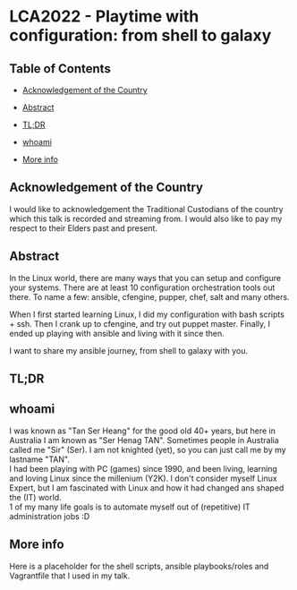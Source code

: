# LCA2022 - Playtime with configuration: from shell to galaxy

## Table of Contents
- [Acknowledgement of the Country](#acknowledgement-of-the-country)
- [Abstract](#abstract)
- [TL;DR](#tldr)
- [whoami](#whoami)

- [More info](#more-info)

##  Acknowledgement of the Country
I would like to acknowledgement the Traditional Custodians of the country which this talk is recorded and streaming from.  I would also like to pay my respect to their Elders past and present.

## Abstract
In the Linux world, there are many ways that you can setup and configure your systems.  There are at least 10 configuration orchestration tools out there.  To name a few: ansible, cfengine, pupper, chef, salt and many others.  

When I first started learning Linux, I did  my configuration with bash scripts + ssh.  Then I crank up to cfengine, and try out  puppet master.  Finally, I ended up playing with ansible and living with it since then.  

I want to share my ansible journey, from shell to galaxy with you.

## TL;DR

## whoami
I was known as "Tan Ser Heang" for the good old 40+ years, but here in Australia I am known as "Ser Henag TAN".  Sometimes people in Australia called me "Sir" (Ser).  I am not knighted (yet), so you can just call me by my lastname "TAN".  
I had been playing with PC (games) since 1990, and been living, learning and loving Linux since the millenium (Y2K).  I don't consider myself Linux Expert, but I am fascinated with Linux and how it had changed ans shaped the (IT) world.  
1 of my many life goals is to automate myself out of (repetitive) IT administration jobs :D 

## More info
Here is a placeholder for the shell scripts, ansible playbooks/roles and Vagrantfile that I used in my talk.  
